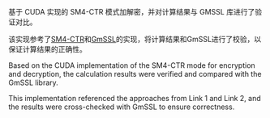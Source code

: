 基于 CUDA 实现的 SM4-CTR 模式加解密，并对计算结果与 GMSSL 库进行了验证对比。

该实现参考了[SM4-CTR](https://github.com/BESTICSP/SM4-CTR)和[GmSSL](https://github.com/guanzhi/GmSSL)的实现，将计算结果和GmSSL进行了校验，以保证计算结果的正确性。

Based on the CUDA implementation of the SM4-CTR mode for encryption and decryption, the calculation results were verified and compared with the GmSSL library.

This implementation referenced the approaches from Link 1 and Link 2, and the results were cross-checked with GmSSL to ensure correctness.
